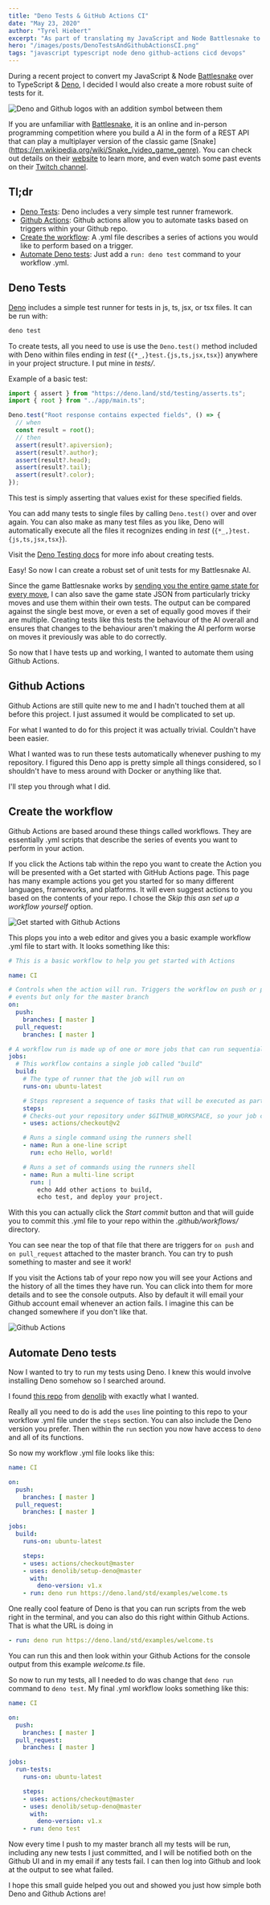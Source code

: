```yaml
---
title: "Deno Tests & GitHub Actions CI"
date: "May 23, 2020"
author: "Tyrel Hiebert"
excerpt: "As part of translating my JavaScript and Node Battlesnake to TypeScript and Deno I wanted to setup continuous integration. It was som much easier than I imagined using GitHub Actions."
hero: "/images/posts/DenoTestsAndGithubActionsCI.png"
tags: "javascript typescript node deno github-actions cicd devops"
---
```


During a recent project to convert my JavaScript & Node [Battlesnake](https://play.battlesnake.com/) over to TypeScript & [Deno](https://deno.land/), I decided I would also create a more robust suite of tests for it.

![Deno and Github logos with an addition symbol between them](DenoTestsAndGithubActionsCI.png)

If you are unfamiliar with [Battlesnake](https://play.battlesnake.com/), it is an online and in-person programming competition where you build a AI in the form of a REST API that can play a multiplayer version of the classic game [Snake](https://en.wikipedia.org/wiki/Snake_(video_game_genre). You can check out details on their [website](https://play.battlesnake.com/) to learn more, and even watch some past events on their [Twitch channel](https://www.twitch.tv/BattlesnakeOfficial).

## Tl;dr
* [Deno Tests](#deno-tests): Deno includes a very simple test runner framework.
* [Github Actions](#github-actions): Github actions allow you to automate tasks based on triggers within your Github repo.
* [Create the workflow](#create-the-workflow): A .yml file describes a series of actions you would like to perform based on a trigger.
* [Automate Deno tests](#automate-deno-tests): Just add a `run: deno test` command to your workflow .yml.

## Deno Tests
[Deno](https://deno.land/) includes a simple test runner for tests in js, ts, jsx, or tsx files. It can be run with:

```bash
deno test
```

To create tests, all you need to use is use the `Deno.test()` method included with Deno within files ending in *test* (`{*_,}test.{js,ts,jsx,tsx}`) anywhere in your project structure. I put mine in *tests/*.

Example of a basic test:

```typescript
import { assert } from "https://deno.land/std/testing/asserts.ts";
import { root } from "../app/main.ts";

Deno.test("Root response contains expected fields", () => {
  // when
  const result = root();
  // then
  assert(result?.apiversion);
  assert(result?.author);
  assert(result?.head);
  assert(result?.tail);
  assert(result?.color);
});
```

This test is simply asserting that values exist for these specified fields.

You can add many tests to single files by calling `Deno.test()` over and over again. You can also make as many test files as you like, Deno will automatically execute all the files it recognizes ending in *test* (`{*_,}test.{js,ts,jsx,tsx}`).

Visit the [Deno Testing docs](https://deno.land/manual/testing) for more info about creating tests.

Easy! So now I can create a robust set of unit tests for my Battlesnake AI.

Since the game Battlesnake works by [sending you the entire game state for every move](https://docs.battlesnake.com/references/api), I can also save the game state JSON from particularly tricky moves and use them within their own tests. The output can be compared against the single best move, or even a set of equally good moves if their are multiple. Creating tests like this tests the behaviour of the AI overall and ensures that changes to the behaviour aren't making the AI perform worse on moves it previously was able to do correctly.

So now that I have tests up and working, I wanted to automate them using Github Actions.

## Github Actions
Github Actions are still quite new to me and I hadn't touched them at all before this project. I just assumed it would be complicated to set up.

For what I wanted to do for this project it was actually trivial. Couldn't have been easier.

What I wanted was to run these tests automatically whenever pushing to my repository. I figured this Deno app is pretty simple all things considered, so I shouldn't have to mess around with Docker or anything like that.

I'll step you through what I did.

## Create the workflow
Github Actions are based around these things called workflows. They are essentially .yml scripts that describe the series of events you want to perform in your action.

If you click the Actions tab within the repo you want to create the Action you will be presented with a Get started with GitHub Actions page. This page has many example actions you get you started for so many different languages, frameworks, and platforms. It will even suggest actions to you based on the contents of your repo. I chose the *Skip this asn set up a workflow yourself* option.

![Get started with Github Actions](DenoAndGithubActions-get-started-with-github-actions.png)

This plops you into a web editor and gives you a basic example workflow .yml file to start with. It looks something like this:

```yaml
# This is a basic workflow to help you get started with Actions

name: CI

# Controls when the action will run. Triggers the workflow on push or pull request
# events but only for the master branch
on:
  push:
    branches: [ master ]
  pull_request:
    branches: [ master ]

# A workflow run is made up of one or more jobs that can run sequentially or in parallel
jobs:
  # This workflow contains a single job called "build"
  build:
    # The type of runner that the job will run on
    runs-on: ubuntu-latest

    # Steps represent a sequence of tasks that will be executed as part of the job
    steps:
    # Checks-out your repository under $GITHUB_WORKSPACE, so your job can access it
    - uses: actions/checkout@v2

    # Runs a single command using the runners shell
    - name: Run a one-line script
      run: echo Hello, world!

    # Runs a set of commands using the runners shell
    - name: Run a multi-line script
      run: |
        echo Add other actions to build,
        echo test, and deploy your project.

```

With this you can actually click the *Start commit* button and that will guide you to commit this .yml file to your repo within the *.github/workflows/* directory.

You can see near the top of that file that there are triggers for `on push` and `on pull_request` attached to the master branch. You can try to push something to master and see it work!

If you visit the Actions tab of your repo now you will see your Actions and the history of all the times they have run. You can click into them for more details and to see the console outputs. Also by default it will email your Github account email whenever an action fails. I imagine this can be changed somewhere if you don't like that.

![Github Actions](DenoAndGithubActions-github-actions.png)

## Automate Deno tests
Now I wanted to try to run my tests using Deno. I knew this would involve installing Deno somehow so I searched around.

I found [this repo](https://github.com/denolib/setup-deno) from [denolib](https://github.com/denolib) with exactly what I wanted.

Really all you need to do is add the `uses` line pointing to this repo to your workflow .yml file under the `steps` section. You can also include the Deno version you prefer. Then within the `run` section you now have access to `deno` and all of its functions.

So now my workflow .yml file looks like this:

```yaml
name: CI

on:
  push:
    branches: [ master ]
  pull_request:
    branches: [ master ]

jobs:
  build:
    runs-on: ubuntu-latest

    steps:
    - uses: actions/checkout@master
    - uses: denolib/setup-deno@master
      with:
        deno-version: v1.x
    - run: deno run https://deno.land/std/examples/welcome.ts
```

One really cool feature of Deno is that you can run scripts from the web right in the terminal, and you can also do this right within Github Actions. That is what the URL is doing in

```yaml
- run: deno run https://deno.land/std/examples/welcome.ts
```

You can run this and then look within your Github Actions for the console output from this example *welcome.ts* file.

So now to run my tests, all I needed to do was change that `deno run` command to `deno test`. My final .yml workflow looks something like this:

```yaml
name: CI

on:
  push:
    branches: [ master ]
  pull_request:
    branches: [ master ]

jobs:
  run-tests:
    runs-on: ubuntu-latest

    steps:
    - uses: actions/checkout@master
    - uses: denolib/setup-deno@master
      with:
        deno-version: v1.x
    - run: deno test
```

Now every time I push to my master branch all my tests will be run, including any new tests I just committed, and I will be notified both on the Github UI and in my email if any tests fail. I can then log into Github and look at the output to see what failed.

I hope this small guide helped you out and showed you just how simple both Deno and Github Actions are!